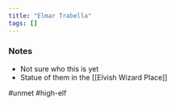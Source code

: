 ```yaml
---
title: "Elmar Trabella"
tags: []
---
```


### Notes
- Not sure who this is yet
- Statue of them in the [[Elvish Wizard Place]]

#unmet #high-elf 